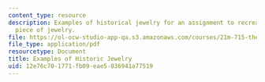 ```yaml
---
content_type: resource
description: Examples of historical jewelry for an assignment to recreate a period
  piece of jewelry.
file: https://ol-ocw-studio-app-qa.s3.amazonaws.com/courses/21m-715-the-craft-of-costume-design-fall-2009/12e76c701771fb09eae5836941a77519_MIT21M_715F09_jewelry.pdf
file_type: application/pdf
resourcetype: Document
title: Examples of Historic Jewelry
uid: 12e76c70-1771-fb09-eae5-836941a77519
---
```

